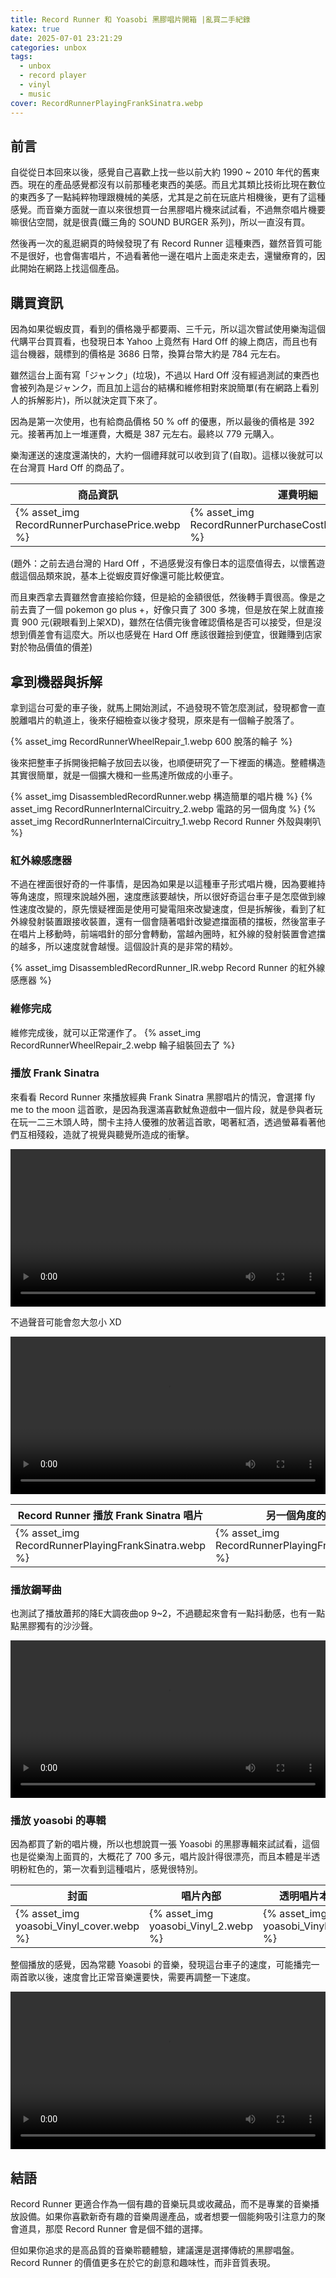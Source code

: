 ```yaml
---
title: Record Runner 和 Yoasobi 黑膠唱片開箱 |亂買二手紀錄
katex: true
date: 2025-07-01 23:21:29
categories: unbox
tags:
  - unbox
  - record player
  - vinyl
  - music
cover: RecordRunnerPlayingFrankSinatra.webp
---
```


## 前言

自從從日本回來以後，感覺自己喜歡上找一些以前大約 1990 ~ 2010 年代的舊東西。現在的產品感覺都沒有以前那種老東西的美感。而且尤其類比技術比現在數位的東西多了一點純粹物理跟機械的美感，尤其是之前在玩底片相機後，更有了這種感覺。而音樂方面就一直以來很想買一台黑膠唱片機來試試看，不過無奈唱片機要嘛很佔空間，就是很貴(鐵三角的 SOUND BURGER 系列)，所以一直沒有買。

然後再一次的亂逛網頁的時候發現了有 Record Runner 這種東西，雖然音質可能不是很好，也會傷害唱片，不過看著他一邊在唱片上面走來走去，還蠻療育的，因此開始在網路上找這個產品。

## 購買資訊

因為如果從蝦皮買，看到的價格幾乎都要兩、三千元，所以這次嘗試使用樂淘這個代購平台買買看，也發現日本 Yahoo 上竟然有 Hard Off 的線上商店，而且也有這台機器，競標到的價格是 3686 日幣，換算台幣大約是 784 元左右。

雖然這台上面有寫「ジャンク」(垃圾)，不過以 Hard Off 沒有經過測試的東西也會被列為是ジャンク，而且加上這台的結構和維修相對來說簡單(有在網路上看別人的拆解影片)，所以就決定買下來了。

因為是第一次使用，也有給商品價格 50 % off 的優惠，所以最後的價格是 392 元。接著再加上一堆運費，大概是 387 元左右。最終以 779 元購入。

樂淘運送的速度還滿快的，大約一個禮拜就可以收到貨了(自取)。這樣以後就可以在台灣買 Hard Off 的商品了。

|商品資訊|運費明細|
|--|--|
|{% asset_img RecordRunnerPurchasePrice.webp %}|{% asset_img RecordRunnerPurchaseCostBreakdown.webp  %}|

(題外：之前去過台灣的 Hard Off ，不過感覺沒有像日本的這麼值得去，以懷舊遊戲這個品類來說，基本上從蝦皮買好像還可能比較便宜。

而且東西拿去賣雖然會直接給你錢，但是給的金額很低，然後轉手賣很高。像是之前去賣了一個 pokemon go plus +，好像只賣了 300 多塊，但是放在架上就直接賣 900 元(親眼看到上架XD)，雖然在估價完後會確認價格是否可以接受，但是沒想到價差會有這麼大。所以也感覺在 Hard Off 應該很難撿到便宜，很難賺到店家對於物品價值的價差)

## 拿到機器與拆解

拿到這台可愛的車子後，就馬上開始測試，不過發現不管怎麼測試，發現都會一直脫離唱片的軌道上，後來仔細檢查以後才發現，原來是有一個輪子脫落了。

{% asset_img RecordRunnerWheelRepair_1.webp 600  脫落的輪子 %}

後來把整車子拆開後把輪子放回去以後，也順便研究了一下裡面的構造。整體構造其實很簡單，就是一個擴大機和一些馬達所做成的小車子。

{% asset_img DisassembledRecordRunner.webp 構造簡單的唱片機 %}
{% asset_img RecordRunnerInternalCircuitry_2.webp 電路的另一個角度 %}
{% asset_img RecordRunnerInternalCircuitry_1.webp Record Runner 外殼與喇叭 %}

### 紅外線感應器

不過在裡面很好奇的一件事情，是因為如果是以這種車子形式唱片機，因為要維持等角速度，照理來說越外圈，速度應該要越快，所以很好奇這台車子是怎麼做到線性速度改變的，原先懷疑裡面是使用可變電阻來改變速度，但是拆解後，看到了紅外線發射裝置跟接收裝置，還有一個會隨著唱針改變遮擋面積的擋板，然後當車子在唱片上移動時，前端唱針的部分會轉動，當越內圈時，紅外線的發射裝置會遮擋的越多，所以速度就會越慢。這個設計真的是非常的精妙。

{% asset_img DisassembledRecordRunner_IR.webp Record Runner 的紅外線感應器 %}


### 維修完成

維修完成後，就可以正常運作了。
{% asset_img RecordRunnerWheelRepair_2.webp 輪子組裝回去了 %}

### 播放 Frank Sinatra

來看看 Record Runner 來播放經典 Frank Sinatra 黑膠唱片的情況，會選擇 fly me to the moon 這首歌，是因為我還滿喜歡魷魚遊戲中一個片段，就是參與者玩在玩一二三木頭人時，關卡主持人優雅的放著這首歌，喝著紅酒，透過螢幕看著他們互相殘殺，造就了視覺與聽覺所造成的衝擊。

<video width="100%" controls>
  <source src="RecordRunnerPlayingFrankSinatraVideo_2.webm" type="video/webm">
  
</video>

不過聲音可能會忽大忽小 XD

<video width="100%" controls>
  <source src="RecordRunnerPlayingFrankSinatra_1.webm" type="video/webm">

</video>

|Record Runner 播放 Frank Sinatra 唱片|另一個角度的播放情況|
|--|--|
|{% asset_img RecordRunnerPlayingFrankSinatra.webp %}|{% asset_img RecordRunnerPlayingFrankSinatra_2.webp %}|

### 播放鋼琴曲

也測試了播放蕭邦的降E大調夜曲op 9~2，不過聽起來會有一點抖動感，也有一點點黑膠獨有的沙沙聲。

<video width="100%" controls>
  <source src="RecordRunnerDemo.webm" type="video/webm">
</video>

### 播放 yoasobi 的專輯

因為都買了新的唱片機，所以也想說買一張 Yoasobi 的黑膠專輯來試試看，這個也是從樂淘上面買的，大概花了 700 多元，唱片設計得很漂亮，而且本體是半透明粉紅色的，第一次看到這種唱片，感覺很特別。

|封面|唱片內部|透明唱片本體|
|--|--|--|
|{% asset_img yoasobi_Vinyl_cover.webp %}|{% asset_img yoasobi_Vinyl_2.webp %}|{% asset_img yoasobi_Vinyl.webp %}|

整個播放的感覺，因為常聽 Yoasobi 的音樂，發現這台車子的速度，可能播完一兩首歌以後，速度會比正常音樂還要快，需要再調整一下速度。

<video width="100%" controls>
  <source src="yoasobi_RecordRunner.webm" type="video/webm">
</video>

## 結語

Record Runner 更適合作為一個有趣的音樂玩具或收藏品，而不是專業的音樂播放設備。如果你喜歡新奇有趣的音樂周邊產品，或者想要一個能夠吸引注意力的聚會道具，那麼 Record Runner 會是個不錯的選擇。

但如果你追求的是高品質的音樂聆聽體驗，建議還是選擇傳統的黑膠唱盤。Record Runner 的價值更多在於它的創意和趣味性，而非音質表現。
